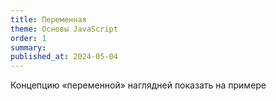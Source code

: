 ```yaml
---
title: Переменная
theme: Основы JavaScript
order: 1
summary: 
published_at: 2024-05-04
---
```

Концепцию «переменной» наглядней показать на примере